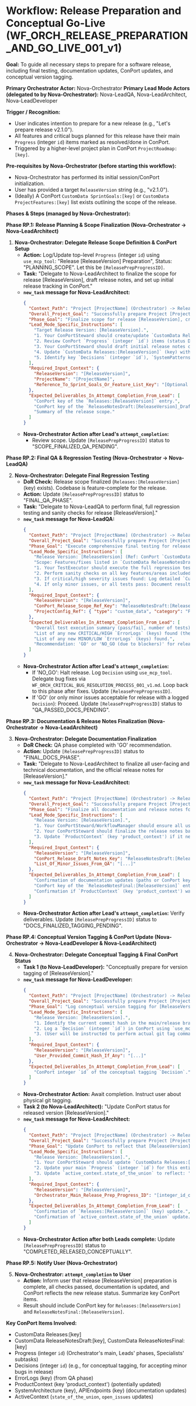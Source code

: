 # Workflow: Release Preparation and Conceptual Go-Live (WF_ORCH_RELEASE_PREPARATION_AND_GO_LIVE_001_v1)

**Goal:** To guide all necessary steps to prepare for a software release, including final testing, documentation updates, ConPort updates, and conceptual version tagging.

**Primary Orchestrator Actor:** Nova-Orchestrator
**Primary Lead Mode Actors (delegated to by Nova-Orchestrator):** Nova-LeadQA, Nova-LeadArchitect, Nova-LeadDeveloper

**Trigger / Recognition:**
- User indicates intention to prepare for a new release (e.g., "Let's prepare release v2.1.0").
- All features and critical bugs planned for this release have their main `Progress` (integer `id`) items marked as resolved/done in ConPort.
- Triggered by a higher-level project plan in ConPort `ProjectRoadmap:[key]`.

**Pre-requisites by Nova-Orchestrator (before starting this workflow):**
- Nova-Orchestrator has performed its initial session/ConPort initialization.
- User has provided a target `ReleaseVersion` string (e.g., "v2.1.0").
- (Ideally) A ConPort `CustomData SprintGoals:[key]` or `CustomData ProjectFeatures:[key]` list exists outlining the scope of the release.

**Phases & Steps (managed by Nova-Orchestrator):**

**Phase RP.1: Release Planning & Scope Finalization (Nova-Orchestrator -> Nova-LeadArchitect)**

1.  **Nova-Orchestrator: Delegate Release Scope Definition & ConPort Setup**
    *   **Action:** Log/Update top-level `Progress` (integer `id`) using `use_mcp_tool`: "Release [ReleaseVersion] Preparation", Status: "PLANNING_SCOPE". Let this be `[ReleasePrepProgressID]`.
    *   **Task:** "Delegate to Nova-LeadArchitect to finalize the scope for release [ReleaseVersion], draft release notes, and set up initial release tracking in ConPort."
    *   **`new_task` message for Nova-LeadArchitect:**
        ```json
        {
          "Context_Path": "Project [ProjectName] (Orchestrator) -> Release [ReleaseVersion] -> Scope Definition (LeadArchitect)",
          "Overall_Project_Goal": "Successfully prepare Project [ProjectName] for release [ReleaseVersion].",
          "Phase_Goal": "Finalize scope for release [ReleaseVersion], create initial release artifacts in ConPort (Releases entry, draft release notes).",
          "Lead_Mode_Specific_Instructions": [
            "Target Release Version: [ReleaseVersion].",
            "1. Your ConPortSteward should create/update `CustomData Releases:[ReleaseVersion]` (key) with initial data: `{\"status\": \"Planning\", \"target_date\": \"[UserProvidedDate or TBD]\", \"scope_summary_ref_key\": \"ReleaseNotesDraft:[ReleaseVersion]_Draft\"}` using `use_mcp_tool` (`tool_name: 'log_custom_data'` or `update_custom_data`).",
            "2. Review ConPort `Progress` (integer `id`) items (status DONE/RESOLVED since last release) and `CustomData ProjectFeatures:[key]` or `SprintGoals:[key]` to compile a list of features/fixes included in [ReleaseVersion]. Use `use_mcp_tool` (`tool_name: 'get_progress'`, `get_custom_data`).",
            "3. Your ConPortSteward should draft initial release notes content based on this scope. Store as `CustomData ReleaseNotesDraft:[ReleaseVersion]_Draft` (key) using `use_mcp_tool` (`tool_name: 'log_custom_data'`). The value should be structured (e.g., {new_features: [], bug_fixes: [], known_issues: []}).",
            "4. Update `CustomData Releases:[ReleaseVersion]` (key) with a summary of the scope or confirm link to draft notes.",
            "5. Identify key `Decisions` (integer `id`), `SystemPatterns` (integer `id`), `APIEndpoints` (key) changes relevant to this release for inclusion in technical release notes."
          ],
          "Required_Input_Context": {
            "ReleaseVersion": "[ReleaseVersion]",
            "ProjectName": "[ProjectName]",
            "Reference_To_Sprint_Goals_Or_Feature_List_Key": "[Optional ConPort Key]"
          },
          "Expected_Deliverables_In_Attempt_Completion_From_Lead": [
            "ConPort key of the `Releases:[ReleaseVersion]` entry.",
            "ConPort key of the `ReleaseNotesDraft:[ReleaseVersion]_Draft` entry.",
            "Summary of the release scope."
          ]
        }
        ```
    *   **Nova-Orchestrator Action after Lead's `attempt_completion`:**
        *   Review scope. Update `[ReleasePrepProgressID]` status to "SCOPE_FINALIZED_QA_PENDING".

**Phase RP.2: Final QA & Regression Testing (Nova-Orchestrator -> Nova-LeadQA)**

2.  **Nova-Orchestrator: Delegate Final Regression Testing**
    *   **DoR Check:** Release scope finalized (`Releases:[ReleaseVersion]` (key) exists). Codebase is feature-complete for the release.
    *   **Action:** Update `[ReleasePrepProgressID]` status to "FINAL_QA_PHASE".
    *   **Task:** "Delegate to Nova-LeadQA to perform final, full regression testing and sanity checks for release [ReleaseVersion]."
    *   **`new_task` message for Nova-LeadQA:**
        ```json
        {
          "Context_Path": "Project [ProjectName] (Orchestrator) -> Release [ReleaseVersion] -> Final QA (LeadQA)",
          "Overall_Project_Goal": "Successfully prepare Project [ProjectName] for release [ReleaseVersion].",
          "Phase_Goal": "Execute comprehensive final testing for release [ReleaseVersion] to ensure quality and stability.",
          "Lead_Mode_Specific_Instructions": [
            "Release Version: [ReleaseVersion] (Ref: ConPort `CustomData Releases:[ReleaseVersion]` (key)).",
            "Scope: Features/fixes listed in `CustomData ReleaseNotesDraft:[ReleaseVersion]_Draft` (key).",
            "1. Your TestExecutor should execute the full regression test suite (command from `ProjectConfig:ActiveConfig.testing_preferences.full_regression_command` or as defined in a QA workflow like `.nova/workflows/nova-leadqa/WF_QA_FULL_REGRESSION_TEST_CYCLE_001_v1.md`).",
            "2. Perform sanity checks on all key features/areas included in this release.",
            "3. If critical/high severity issues found: Log detailed `CustomData ErrorLogs:[key]` (R20 compliant) using `use_mcp_tool` (`tool_name: 'log_custom_data'`). Coordinate with me (Nova-Orchestrator) to update `active_context.open_issues`. Report these immediately in your `attempt_completion` as BLOCKERS.",
            "4. If only minor issues, or all tests pass: Document results."
          ],
          "Required_Input_Context": {
            "ReleaseVersion": "[ReleaseVersion]",
            "ConPort_Release_Scope_Ref_Key": "ReleaseNotesDraft:[ReleaseVersion]_Draft",
            "ProjectConfig_Ref": { "type": "custom_data", "category": "ProjectConfig", "key": "ActiveConfig", "fields_needed": ["testing_preferences.full_regression_command"] }
          },
          "Expected_Deliverables_In_Attempt_Completion_From_Lead": [
            "Overall test execution summary (pass/fail, number of tests).",
            "List of any new CRITICAL/HIGH `ErrorLogs` (keys) found (these are blockers).",
            "List of any new MINOR/LOW `ErrorLogs` (keys) found.",
            "Recommendation: 'GO' or 'NO_GO (due to blockers)' for release."
          ]
        }
        ```
    *   **Nova-Orchestrator Action after Lead's `attempt_completion`:**
        *   If 'NO_GO': Halt release. Log `Decision` using `use_mcp_tool`. Delegate bug fixes via `WF_ORCH_CRITICAL_BUG_RESOLUTION_PROCESS_001_v1.md`. Loop back to this phase after fixes. Update `[ReleasePrepProgressID]`.
        *   If 'GO' (or only minor issues acceptable for release with a logged `Decision`): Proceed. Update `[ReleasePrepProgressID]` status to "QA_PASSED_DOCS_PENDING".

**Phase RP.3: Documentation & Release Notes Finalization (Nova-Orchestrator -> Nova-LeadArchitect)**

3.  **Nova-Orchestrator: Delegate Documentation Finalization**
    *   **DoR Check:** QA phase completed with 'GO' recommendation.
    *   **Action:** Update `[ReleasePrepProgressID]` status to "FINAL_DOCS_PHASE".
    *   **Task:** "Delegate to Nova-LeadArchitect to finalize all user-facing and technical documentation, and the official release notes for [ReleaseVersion]."
    *   **`new_task` message for Nova-LeadArchitect:**
        ```json
        {
          "Context_Path": "Project [ProjectName] (Orchestrator) -> Release [ReleaseVersion] -> Docs Finalization (LeadArchitect)",
          "Overall_Project_Goal": "Successfully prepare Project [ProjectName] for release [ReleaseVersion].",
          "Phase_Goal": "Finalize all documentation and release notes for [ReleaseVersion].",
          "Lead_Mode_Specific_Instructions": [
            "Release Version: [ReleaseVersion].",
            "1. Your ConPortSteward/WorkflowManager should ensure all user-facing documentation (e.g., in `/docs/` as per `ProjectConfig:ActiveConfig`) and technical documentation (`SystemArchitecture` (key), `APIEndpoints` (key) in ConPort) are updated for features/changes in this release. This may involve your SystemDesigner for technical content. Use `use_mcp_tool` for ConPort updates.",
            "2. Your ConPortSteward should finalize the release notes based on `CustomData ReleaseNotesDraft:[ReleaseVersion]_Draft` (key) and any last-minute changes or minor issues from QA. Store final version in `CustomData ReleaseNotesFinal:[ReleaseVersion]` (key) using `use_mcp_tool` (`tool_name: 'log_custom_data'` or `update_custom_data`).",
            "3. Update `ProductContext` (key 'product_context') if it needs to reflect the state of this release (e.g., new major version) using `use_mcp_tool` (`tool_name: 'update_product_context'`)"
          ],
          "Required_Input_Context": {
            "ReleaseVersion": "[ReleaseVersion]",
            "ConPort_Release_Draft_Notes_Key": "ReleaseNotesDraft:[ReleaseVersion]_Draft",
            "List_Of_Minor_Issues_From_QA": "[...]"
          },
          "Expected_Deliverables_In_Attempt_Completion_From_Lead": [
            "Confirmation of documentation updates (paths or ConPort keys).",
            "ConPort key of the `ReleaseNotesFinal:[ReleaseVersion]` entry.",
            "Confirmation if `ProductContext` (key 'product_context') was updated."
          ]
        }
        ```
    *   **Nova-Orchestrator Action after Lead's `attempt_completion`:** Verify deliverables. Update `[ReleasePrepProgressID]` status to "DOCS_FINALIZED_TAGGING_PENDING".

**Phase RP.4: Conceptual Version Tagging & ConPort Update (Nova-Orchestrator -> Nova-LeadDeveloper & Nova-LeadArchitect)**

4.  **Nova-Orchestrator: Delegate Conceptual Tagging & Final ConPort Status**
    *   **Task 1 (to Nova-LeadDeveloper):** "Conceptually prepare for version tagging of [ReleaseVersion]."
    *   **`new_task` message for Nova-LeadDeveloper:**
        ```json
        {
          "Context_Path": "Project [ProjectName] (Orchestrator) -> Release [ReleaseVersion] -> Conceptual Tagging (LeadDeveloper)",
          "Overall_Project_Goal": "Successfully prepare Project [ProjectName] for release [ReleaseVersion].",
          "Phase_Goal": "Log conceptual version tagging for [ReleaseVersion] in ConPort.",
          "Lead_Mode_Specific_Instructions": [
            "Release Version: [ReleaseVersion].",
            "1. Identify the current commit hash in the main/release branch that represents this release state (this might require user input if no direct VCS tool access).",
            "2. Log a `Decision` (integer `id`) in ConPort using `use_mcp_tool` (`tool_name: 'log_decision'`): 'Decision: Commit `[commit_hash]` is designated for release `[ReleaseVersion]`. All tests passed, documentation finalized.' Rationale: 'Formal marker for release state.' Add tag #[ReleaseVersion].",
            "3. (User will be instructed to perform actual git tag command separately based on this decision)."
          ],
          "Required_Input_Context": {
            "ReleaseVersion": "[ReleaseVersion]",
            "User_Provided_Commit_Hash_If_Any": "[...]"
          },
          "Expected_Deliverables_In_Attempt_Completion_From_Lead": [
            "ConPort integer `id` of the conceptual tagging `Decision`."
          ]
        }
        ```
    *   **Nova-Orchestrator Action:** Await completion. Instruct user about physical git tagging.
    *   **Task 2 (to Nova-LeadArchitect):** "Update ConPort status for released version [ReleaseVersion]."
    *   **`new_task` message for Nova-LeadArchitect:**
        ```json
        {
          "Context_Path": "Project [ProjectName] (Orchestrator) -> Release [ReleaseVersion] -> ConPort Status Update (LeadArchitect)",
          "Overall_Project_Goal": "Successfully prepare Project [ProjectName] for release [ReleaseVersion].",
          "Phase_Goal": "Update ConPort to reflect that [ReleaseVersion] is now considered 'Shipped' or 'Released'.",
          "Lead_Mode_Specific_Instructions": [
            "Release Version: [ReleaseVersion].",
            "1. Your ConPortSteward should update `CustomData Releases:[ReleaseVersion]` (key) status to 'Shipped' (or 'Released') and add `release_date: [current_date]` using `use_mcp_tool` (`tool_name: 'update_custom_data'`).",
            "2. Update your main `Progress` (integer `id`) for this entire Release Prep workflow (which I, Nova-Orchestrator, will provide the ID for if you need to link or find it) to DONE.",
            "3. Update `active_context.state_of_the_union` to reflect: 'Project [ProjectName] version [ReleaseVersion] released on [Date].' using `use_mcp_tool` (`tool_name: 'update_active_context'`)"
          ],
          "Required_Input_Context": {
            "ReleaseVersion": "[ReleaseVersion]",
            "Orchestrator_Main_Release_Prep_Progress_ID": "[integer_id_of_Orchestrators_Progress_for_this_release_cycle]"
          },
          "Expected_Deliverables_In_Attempt_Completion_From_Lead": [
            "Confirmation of `Releases:[ReleaseVersion]` (key) update.",
            "Confirmation of `active_context.state_of_the_union` update."
          ]
        }
        ```
    *   **Nova-Orchestrator Action after both Leads complete:** Update `[ReleasePrepProgressID]` status to "COMPLETED_RELEASED_CONCEPTUALLY".

**Phase RP.5: Notify User (Nova-Orchestrator)**

5.  **Nova-Orchestrator: `attempt_completion` to User**
    *   **Action:** Inform user that release [ReleaseVersion] preparation is complete, all checks passed, documentation is updated, and ConPort reflects the new release status. Summarize key ConPort items.
    *   Result should include ConPort key for `Releases:[ReleaseVersion]` and `ReleaseNotesFinal:[ReleaseVersion]`.

**Key ConPort Items Involved:**
- CustomData Releases:[key]
- CustomData ReleaseNotesDraft:[key], CustomData ReleaseNotesFinal:[key]
- Progress (integer `id`) (Orchestrator's main, Leads' phases, Specialists' subtasks)
- Decisions (integer `id`) (e.g., for conceptual tagging, for accepting minor bugs in release)
- ErrorLogs (key) (from QA phase)
- ProductContext (key 'product_context') (potentially updated)
- SystemArchitecture (key), APIEndpoints (key) (documentation updates)
- ActiveContext (`state_of_the_union`, `open_issues` updates)